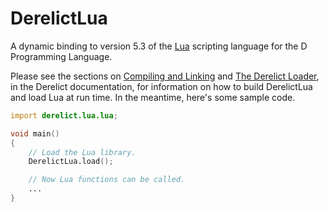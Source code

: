 DerelictLua
============

A dynamic binding to version 5.3 of the [Lua][1] scripting language for the D Programming Language.

Please see the sections on [Compiling and Linking][2] and [The Derelict Loader][3], in the Derelict documentation, for information on how to build DerelictLua and load Lua at run time. In the meantime, here's some sample code.

```D
import derelict.lua.lua;

void main()
{
    // Load the Lua library.
    DerelictLua.load();

    // Now Lua functions can be called.
    ...
}
```

[1]: http://www.lua.org/
[2]: http://derelictorg.github.io/building/overview/
[3]: http://derelictorg.github.io/loading/loader/
